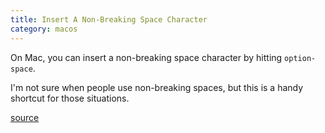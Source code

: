 ```yaml
--- 
title: Insert A Non-Breaking Space Character
category: macos
---
```


On Mac, you can insert a non-breaking space character by hitting
`option-space`.

I'm not sure when people use non-breaking spaces, but this is a handy
shortcut for those situations.

[source](https://twitter.com/jnadeau/status/725436138601615360)
